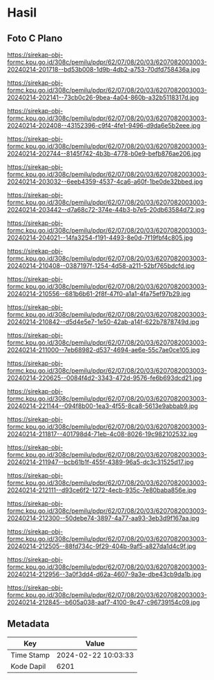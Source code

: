 # Hasil

## Foto C Plano

https://sirekap-obj-formc.kpu.go.id/308c/pemilu/pdpr/62/07/08/20/03/6207082003003-20240214-201718--bd53b008-1d9b-4db2-a753-70dfd758436a.jpg

https://sirekap-obj-formc.kpu.go.id/308c/pemilu/pdpr/62/07/08/20/03/6207082003003-20240214-202141--73cb0c26-9bea-4a04-860b-a32b5118317d.jpg

https://sirekap-obj-formc.kpu.go.id/308c/pemilu/pdpr/62/07/08/20/03/6207082003003-20240214-202408--43152396-c9f4-4fe1-9496-d9da6e5b2eee.jpg

https://sirekap-obj-formc.kpu.go.id/308c/pemilu/pdpr/62/07/08/20/03/6207082003003-20240214-202744--8145f742-4b3b-4778-b0e9-befb876ae206.jpg

https://sirekap-obj-formc.kpu.go.id/308c/pemilu/pdpr/62/07/08/20/03/6207082003003-20240214-203032--6eeb4359-4537-4ca6-a60f-1be0de32bbed.jpg

https://sirekap-obj-formc.kpu.go.id/308c/pemilu/pdpr/62/07/08/20/03/6207082003003-20240214-203442--d7a68c72-374e-44b3-b7e5-20db63584d72.jpg

https://sirekap-obj-formc.kpu.go.id/308c/pemilu/pdpr/62/07/08/20/03/6207082003003-20240214-204021--14fa3254-f191-4493-8e0d-7f19fbf4c805.jpg

https://sirekap-obj-formc.kpu.go.id/308c/pemilu/pdpr/62/07/08/20/03/6207082003003-20240214-210408--0387197f-1254-4d58-a211-52bf765bdcfd.jpg

https://sirekap-obj-formc.kpu.go.id/308c/pemilu/pdpr/62/07/08/20/03/6207082003003-20240214-210556--681b6b61-2f8f-47f0-a1a1-4fa75ef97b29.jpg

https://sirekap-obj-formc.kpu.go.id/308c/pemilu/pdpr/62/07/08/20/03/6207082003003-20240214-210842--d5d4e5e7-1e50-42ab-a14f-622b7878749d.jpg

https://sirekap-obj-formc.kpu.go.id/308c/pemilu/pdpr/62/07/08/20/03/6207082003003-20240214-211000--7eb68982-d537-4694-ae6e-55c7ae0ce105.jpg

https://sirekap-obj-formc.kpu.go.id/308c/pemilu/pdpr/62/07/08/20/03/6207082003003-20240214-220625--0084f4d2-3343-472d-9576-fe6b693dcd21.jpg

https://sirekap-obj-formc.kpu.go.id/308c/pemilu/pdpr/62/07/08/20/03/6207082003003-20240214-221144--094f8b00-1ea3-4f55-8ca8-5613e9abbab9.jpg

https://sirekap-obj-formc.kpu.go.id/308c/pemilu/pdpr/62/07/08/20/03/6207082003003-20240214-211817--401798d4-71eb-4c08-8026-19c982102532.jpg

https://sirekap-obj-formc.kpu.go.id/308c/pemilu/pdpr/62/07/08/20/03/6207082003003-20240214-211947--bcb61b1f-455f-4389-96a5-dc3c31525d17.jpg

https://sirekap-obj-formc.kpu.go.id/308c/pemilu/pdpr/62/07/08/20/03/6207082003003-20240214-212111--d93ce6f2-1272-4ecb-935c-7e80baba856e.jpg

https://sirekap-obj-formc.kpu.go.id/308c/pemilu/pdpr/62/07/08/20/03/6207082003003-20240214-212300--50debe74-3897-4a77-aa93-3eb3d9f167aa.jpg

https://sirekap-obj-formc.kpu.go.id/308c/pemilu/pdpr/62/07/08/20/03/6207082003003-20240214-212505--88fd734c-9f29-404b-9af5-a827da1d4c9f.jpg

https://sirekap-obj-formc.kpu.go.id/308c/pemilu/pdpr/62/07/08/20/03/6207082003003-20240214-212956--3a0f3dd4-d62a-4607-9a3e-dbe43cb9da1b.jpg

https://sirekap-obj-formc.kpu.go.id/308c/pemilu/pdpr/62/07/08/20/03/6207082003003-20240214-212845--b605a038-aaf7-4100-9c47-c96739154c09.jpg


## Metadata

| Key        | Value               |
| ---------- | ------------------- |
| Time Stamp | 2024-02-22 10:03:33 |
| Kode Dapil | 6201                |



